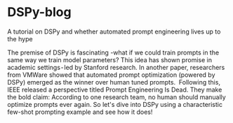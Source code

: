 # DSPy-blog
A tutorial on DSPy and whether automated prompt engineering lives up to the hype

The premise of DSPy is fascinating -what if we could train prompts in the same way we train model parameters? This idea has shown promise in academic settings - led by Stanford research. In another paper, researchers from VMWare showed that automated prompt optimization (powered by DSPy) emerged as the winner over human tuned prompts. 
Following this, IEEE released a perspective titled Prompt Engineering Is Dead. They make the bold claim:
According to one research team, no human should manually optimize prompts ever again.
So let's dive into DSPy using a characteristic few-shot prompting example and see how it does!
